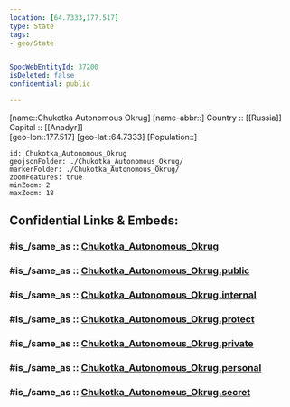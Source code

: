```yaml
---
location: [64.7333,177.517] 
type: State
tags:
- geo/State


SpocWebEntityId: 37200
isDeleted: false
confidential: public

---
```

[name::Chukotka Autonomous Okrug] 
[name-abbr::] 
Country :: [[Russia]]  
Capital :: [[Anadyr]]  
[geo-lon::177.517] 
[geo-lat::64.7333] 
[Population::] 



```leaflet
id: Chukotka_Autonomous_Okrug
geojsonFolder: ./Chukotka_Autonomous_Okrug/
markerFolder: ./Chukotka_Autonomous_Okrug/
zoomFeatures: true 
minZoom: 2 
maxZoom: 18
```


## Confidential Links & Embeds: 

### #is_/same_as :: [Chukotka_Autonomous_Okrug](/_Standards/Earth/Continent/Asia/Asia~North/Asia~NorthEast/Chukotka_Autonomous_Okrug.md) 

### #is_/same_as :: [Chukotka_Autonomous_Okrug.public](/_public/Earth/Continent/Asia/Asia~North/Asia~NorthEast/Chukotka_Autonomous_Okrug.public.md) 

### #is_/same_as :: [Chukotka_Autonomous_Okrug.internal](/_internal/Earth/Continent/Asia/Asia~North/Asia~NorthEast/Chukotka_Autonomous_Okrug.internal.md) 

### #is_/same_as :: [Chukotka_Autonomous_Okrug.protect](/_protect/Earth/Continent/Asia/Asia~North/Asia~NorthEast/Chukotka_Autonomous_Okrug.protect.md) 

### #is_/same_as :: [Chukotka_Autonomous_Okrug.private](/_private/Earth/Continent/Asia/Asia~North/Asia~NorthEast/Chukotka_Autonomous_Okrug.private.md) 

### #is_/same_as :: [Chukotka_Autonomous_Okrug.personal](/_personal/Earth/Continent/Asia/Asia~North/Asia~NorthEast/Chukotka_Autonomous_Okrug.personal.md) 

### #is_/same_as :: [Chukotka_Autonomous_Okrug.secret](/_secret/Earth/Continent/Asia/Asia~North/Asia~NorthEast/Chukotka_Autonomous_Okrug.secret.md)

